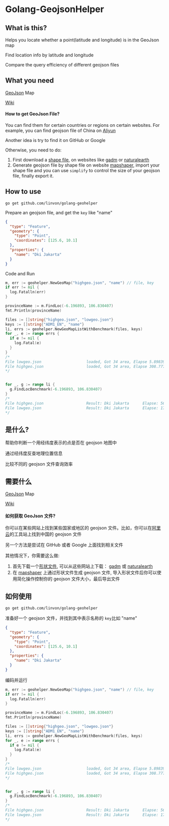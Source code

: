 # Golang-GeojsonHelper
## What is this?

Helps you locate whether a point(latitude and longitude) is in the GeoJson map

Find location info by latitude and longitude 

Compare the query efficiency of different geojson files

## What you need
[GeoJson](https://geojson.org/) Map 

[Wiki](https://en.wikipedia.org/wiki/GeoJSON)

#### How to get GeoJson File?

You can find them for certain countries or regions on certain websites. For example, you can find geojson file of China on [Aliyun](http://datav.aliyun.com/tools/atlas/)

Another idea is try to find it on GitHub or Google

Otherwise, you need to do:

1. First download a [shape file](http://en.wikipedia.org/wiki/Shapefile), on websites like [gadm](http://www.gadm.org/country) or [naturalearth](http://www.naturalearthdata.com/downloads/)
2. Generate geojson file by shape file on website [mapshaper](http://www.mapshaper.org/), import your shape file and you can use `simplify` to control the size of your geojson file, finally export it.

## How to use

`go get github.com/linvon/golang-geohelper`

Prepare an geojson file, and get the `key` like "name"

``` json
{
  "type": "Feature",
  "geometry": {
    "type": "Point",
    "coordinates": [125.6, 10.1]
  },
  "properties": {
    "name": "Dki Jakarta"
  }
}
```

Code and Run

``` go
m, err := geohelper.NewGeoMap("highgeo.json", "name") // file, key
if err != nil {
  log.Fatalln(err)
}

provinceName := m.FindLoc(-6.196893, 106.830407)
fmt.Println(provinceName)

files := []string{"highgeo.json", "lowgeo.json"}
keys := []string{"ADM1_EN", "name"}
li, errs := geohelper.NewGeoMapListWithBenchmark(files, keys)
for _, e := range errs {
  if e != nil {
    log.Fatal(e)
  }
}
/*
File lowgeo.json                    loaded, Got 34 area, Elapse 5.898397ms
File highgeo.json                   loaded, Got 34 area, Elapse 308.777274ms
*/


for _, g := range li {
  g.FindLocBenchmark(-6.196893, 106.830407)
}
/*
File highgeo.json                   Result: Dki Jakarta      Elapse: 567.936µs
File lowgeo.json                    Result: Dki Jakarta      Elapse: 17.803µs
*/
```





## 是什么?

帮助你判断一个用经纬度表示的点是否在 geojson 地图中

通过经纬度反查地理位置信息

比较不同的 geojson 文件查询效率

## 需要什么

[GeoJson](https://geojson.org/) Map 

[Wiki](https://en.wikipedia.org/wiki/GeoJSON)

#### 如何获取 GeoJson 文件?

你可以在某些网站上找到某些国家或地区的 geojson 文件。比如，你可以在[阿里云](http://datav.aliyun.com/tools/atlas/)的工具站上找到中国的 geojson 文件

另一个方法是尝试在 GitHub 或者 Google 上面找到相关文件

其他情况下，你需要这么做:

1. 首先下载一个[形状文件](http://en.wikipedia.org/wiki/Shapefile), 可以从这些网站上下载： [gadm](http://www.gadm.org/country) 或 [naturalearth](http://www.naturalearthdata.com/downloads/)
2. 在 [mapshaper](http://www.mapshaper.org/) 上通过形状文件生成 geojson 文件, 导入形状文件后你可以使用简化操作控制你的 geojson 文件大小，最后导出文件

## 如何使用

`go get github.com/linvon/golang-geohelper`

准备好一个 geojson 文件，并找到其中表示名称的 `key`比如 "name"

``` json
{
  "type": "Feature",
  "geometry": {
    "type": "Point",
    "coordinates": [125.6, 10.1]
  },
  "properties": {
    "name": "Dki Jakarta"
  }
}
```

编码并运行

``` go
m, err := geohelper.NewGeoMap("highgeo.json", "name") // file, key
if err != nil {
  log.Fatalln(err)
}

provinceName := m.FindLoc(-6.196893, 106.830407)
fmt.Println(provinceName)

files := []string{"highgeo.json", "lowgeo.json"}
keys := []string{"ADM1_EN", "name"}
li, errs := geohelper.NewGeoMapListWithBenchmark(files, keys)
for _, e := range errs {
  if e != nil {
    log.Fatal(e)
  }
}
/*
File lowgeo.json                    loaded, Got 34 area, Elapse 5.898397ms
File highgeo.json                   loaded, Got 34 area, Elapse 308.777274ms
*/


for _, g := range li {
  g.FindLocBenchmark(-6.196893, 106.830407)
}
/*
File highgeo.json                   Result: Dki Jakarta      Elapse: 567.936µs
File lowgeo.json                    Result: Dki Jakarta      Elapse: 17.803µs
*/
```






